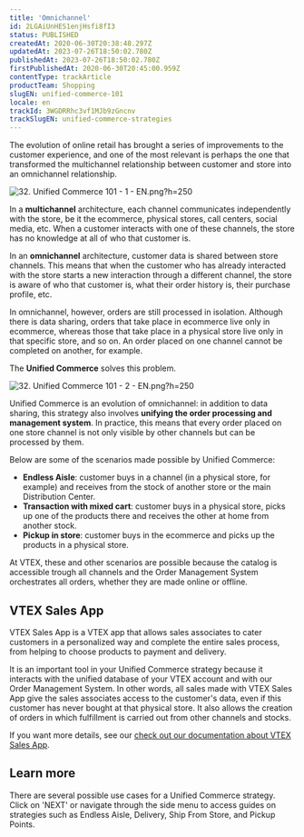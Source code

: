 ```yaml
---
title: 'Omnichannel'
id: 2LGAiUnHES1enjHsfi8fI3
status: PUBLISHED
createdAt: 2020-06-30T20:38:48.297Z
updatedAt: 2023-07-26T18:50:02.780Z
publishedAt: 2023-07-26T18:50:02.780Z
firstPublishedAt: 2020-06-30T20:45:00.959Z
contentType: trackArticle
productTeam: Shopping
slugEN: unified-commerce-101
locale: en
trackId: 3WGDRRhc3vf1MJb9zGncnv
trackSlugEN: unified-commerce-strategies
---
```


The evolution of online retail has brought a series of improvements to the customer experience, and one of the most relevant is perhaps the one that transformed the multichannel relationship between customer and store into an omnichannel relationship.

![32. Unified Commerce 101 - 1 - EN.png?h=250](https://images.ctfassets.net/alneenqid6w5/YYPXpy8HRuqRE8CX2cgYC/b4c9a5a5b094d256798a3a017c4d9ce7/32._Unified_Commerce_101_-_1_-_EN.png_h_250)

In a __multichannel__ architecture, each channel communicates independently with the store, be it the ecommerce, physical stores, call centers, social media, etc. When a customer interacts with one of these channels, the store has no knowledge at all of who that customer is.

In an __omnichannel__ architecture, customer data is shared between store channels. This means that when the customer who has already interacted with the store starts a new interaction through a different channel, the store is aware of who that customer is, what their order history is, their purchase profile, etc.

In omnichannel, however, orders are still processed in isolation. Although there is data sharing, orders that take place in ecommerce live only in ecommerce, whereas those that take place in a physical store live only in that specific store, and so on. An order placed on one channel cannot be completed on another, for example.

The __Unified Commerce__ solves this problem.

![32. Unified Commerce 101 - 2 - EN.png?h=250](//images.ctfassets.net/alneenqid6w5/6IuAQNFiyqaUgcRLA2mSDP/673202ebbfa44580a9e737269b738b9c/32._Unified_Commerce_101_-_2_-_EN.png_h_250)

Unified Commerce is an evolution of omnichannel: in addition to data sharing, this strategy also involves __unifying the order processing and management system__. In practice, this means that every order placed on one store channel is not only visible by other channels but can be processed by them.

Below are some of the scenarios made possible by Unified Commerce:
- __Endless Aisle__: customer buys in a channel (in a physical store, for example) and receives from the stock of another store or the main Distribution Center.
- __Transaction with mixed cart__: customer buys in a physical store, picks up one of the products there and receives the other at home from another stock.
- __Pickup in store__: customer buys in the ecommerce and picks up the products in a physical store.

At VTEX, these and other scenarios are possible because the catalog is accessible trough all channels and the Order Management System orchestrates all orders, whether they are made online or offline.

## VTEX Sales App

VTEX Sales App is a VTEX app that allows sales associates to cater customers in a personalized way and complete the entire sales process, from helping to choose products to payment and delivery.

It is an important tool in your Unified Commerce strategy because it interacts with the unified database of your VTEX account and with our Order Management System. In other words, all sales made with VTEX Sales App give the sales associates access to the customer's data, even if this customer has never bought at that physical store. It also allows the creation of orders in which fulfillment is carried out from other channels and stocks.

If you want more details, see our [check out our documentation about VTEX Sales App](https://help.vtex.com/en/tracks/instore-getting-started-and-setting-up--zav76TFEZlAjnyBVL5tRc/7fnnVlG3Kv1Tay9iagc5yf).

## Learn more

There are several possible use cases for a Unified Commerce strategy. Click on 'NEXT' or navigate through the side menu to access guides on strategies such as Endless Aisle, Delivery, Ship From Store, and Pickup Points.

